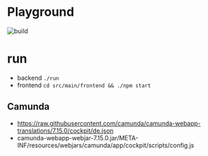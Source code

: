 # Playground
![build](https://github.com/apinske/playground-java/workflows/build/badge.svg)

# run
* backend `./run`
* frontend `cd src/main/frontend && ./npm start`

## Camunda
* https://raw.githubusercontent.com/camunda/camunda-webapp-translations/7.15.0/cockpit/de.json
* camunda-webapp-webjar-7.15.0.jar/META-INF/resources/webjars/camunda/app/cockpit/scripts/config.js
